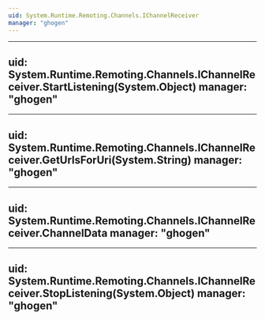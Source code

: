 ```yaml
---
uid: System.Runtime.Remoting.Channels.IChannelReceiver
manager: "ghogen"
---
```


---
uid: System.Runtime.Remoting.Channels.IChannelReceiver.StartListening(System.Object)
manager: "ghogen"
---

---
uid: System.Runtime.Remoting.Channels.IChannelReceiver.GetUrlsForUri(System.String)
manager: "ghogen"
---

---
uid: System.Runtime.Remoting.Channels.IChannelReceiver.ChannelData
manager: "ghogen"
---

---
uid: System.Runtime.Remoting.Channels.IChannelReceiver.StopListening(System.Object)
manager: "ghogen"
---
